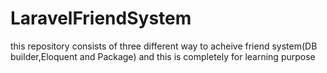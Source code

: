 # LaravelFriendSystem
this repository consists of three different way to acheive friend system(DB builder,Eloquent and Package) and this is completely for learning purpose 

